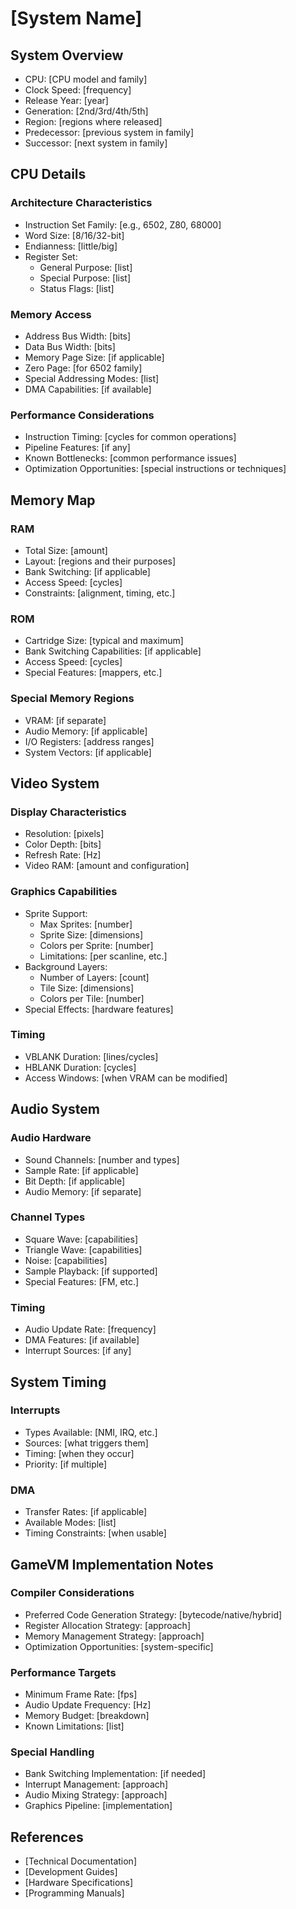 # [System Name]

## System Overview
- CPU: [CPU model and family]
- Clock Speed: [frequency]
- Release Year: [year]
- Generation: [2nd/3rd/4th/5th]
- Region: [regions where released]
- Predecessor: [previous system in family]
- Successor: [next system in family]

## CPU Details
### Architecture Characteristics
- Instruction Set Family: [e.g., 6502, Z80, 68000]
- Word Size: [8/16/32-bit]
- Endianness: [little/big]
- Register Set:
  - General Purpose: [list]
  - Special Purpose: [list]
  - Status Flags: [list]

### Memory Access
- Address Bus Width: [bits]
- Data Bus Width: [bits]
- Memory Page Size: [if applicable]
- Zero Page: [for 6502 family]
- Special Addressing Modes: [list]
- DMA Capabilities: [if available]

### Performance Considerations
- Instruction Timing: [cycles for common operations]
- Pipeline Features: [if any]
- Known Bottlenecks: [common performance issues]
- Optimization Opportunities: [special instructions or techniques]

## Memory Map
### RAM
- Total Size: [amount]
- Layout: [regions and their purposes]
- Bank Switching: [if applicable]
- Access Speed: [cycles]
- Constraints: [alignment, timing, etc.]

### ROM
- Cartridge Size: [typical and maximum]
- Bank Switching Capabilities: [if applicable]
- Access Speed: [cycles]
- Special Features: [mappers, etc.]

### Special Memory Regions
- VRAM: [if separate]
- Audio Memory: [if applicable]
- I/O Registers: [address ranges]
- System Vectors: [if applicable]

## Video System
### Display Characteristics
- Resolution: [pixels]
- Color Depth: [bits]
- Refresh Rate: [Hz]
- Video RAM: [amount and configuration]

### Graphics Capabilities
- Sprite Support:
  - Max Sprites: [number]
  - Sprite Size: [dimensions]
  - Colors per Sprite: [number]
  - Limitations: [per scanline, etc.]
- Background Layers:
  - Number of Layers: [count]
  - Tile Size: [dimensions]
  - Colors per Tile: [number]
- Special Effects: [hardware features]

### Timing
- VBLANK Duration: [lines/cycles]
- HBLANK Duration: [cycles]
- Access Windows: [when VRAM can be modified]

## Audio System
### Audio Hardware
- Sound Channels: [number and types]
- Sample Rate: [if applicable]
- Bit Depth: [if applicable]
- Audio Memory: [if separate]

### Channel Types
- Square Wave: [capabilities]
- Triangle Wave: [capabilities]
- Noise: [capabilities]
- Sample Playback: [if supported]
- Special Features: [FM, etc.]

### Timing
- Audio Update Rate: [frequency]
- DMA Features: [if available]
- Interrupt Sources: [if any]

## System Timing
### Interrupts
- Types Available: [NMI, IRQ, etc.]
- Sources: [what triggers them]
- Timing: [when they occur]
- Priority: [if multiple]

### DMA
- Transfer Rates: [if applicable]
- Available Modes: [list]
- Timing Constraints: [when usable]

## GameVM Implementation Notes
### Compiler Considerations
- Preferred Code Generation Strategy: [bytecode/native/hybrid]
- Register Allocation Strategy: [approach]
- Memory Management Strategy: [approach]
- Optimization Opportunities: [system-specific]

### Performance Targets
- Minimum Frame Rate: [fps]
- Audio Update Frequency: [Hz]
- Memory Budget: [breakdown]
- Known Limitations: [list]

### Special Handling
- Bank Switching Implementation: [if needed]
- Interrupt Management: [approach]
- Audio Mixing Strategy: [approach]
- Graphics Pipeline: [implementation]

## References
- [Technical Documentation]
- [Development Guides]
- [Hardware Specifications]
- [Programming Manuals]
